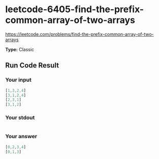 # leetcode-6405-find-the-prefix-common-array-of-two-arrays

https://leetcode.com/problems/find-the-prefix-common-array-of-two-arrays

**Type:** Classic

## Run Code Result

### Your input

<!-- prettier-ignore -->
```js
[1,3,2,4]
[3,1,2,4]
[2,3,1]
[3,1,2]
```

### Your stdout

<!-- prettier-ignore -->
```js
```

### Your answer

<!-- prettier-ignore -->
```js
[0,2,3,4]
[0,1,3]
```
